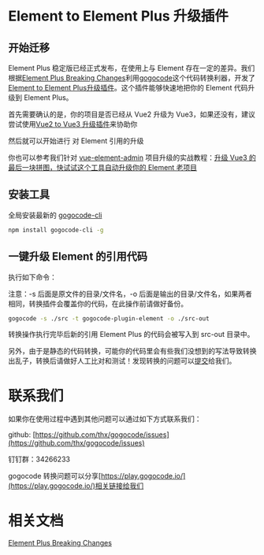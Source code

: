 # Element to Element Plus 升级插件

## 开始迁移

Element Plus 稳定版已经正式发布，在使用上与 Element 存在一定的差异。我们根据[Element Plus Breaking Changes](https://github.com/element-plus/element-plus/discussions/5658)利用[gogocode](https://gogocode.io/)这个代码转换利器，开发了[Element to Element Plus升级插件](https://github.com/thx/gogocode/tree/main/packages/gogocode-plugin-element)。这个插件能够快速地把你的 Element 代码升级到 Element Plus。

首先需要确认的是，你的项目是否已经从 Vue2 升级为 Vue3，如果还没有，建议尝试使用[Vue2 to Vue3 升级插件](https://github.com/thx/gogocode/tree/main/packages/gogocode-plugin-vue)来协助你

然后就可以开始进行 对 Element 引用的升级

你也可以参考我们针对 [vue-element-admin](https://github.com/PanJiaChen/vue-element-admin) 项目升级的实战教程：[升级 Vue3 的最后一块拼图，快试试这个工具自动升级你的 Element 老项目](https://juejin.cn/post/7068556246781001765)


## 安装工具

全局安装最新的 [gogocode-cli](https://www.npmjs.com/package/)

```bash
npm install gogocode-cli -g
``` 

## 一键升级 Element 的引用代码

执行如下命令：​

注意：-s 后面是原文件的目录/文件名，-o 后面是输出的目录/文件名，如果两者相同，转换插件会覆盖你的代码，在此操作前请做好备份。

```bash
gogocode -s ./src -t gogocode-plugin-element -o ./src-out
```

转换操作执行完毕后新的引用 Element Plus 的代码会被写入到 src-out 目录中。

另外，由于是静态的代码转换，可能你的代码里会有些我们没想到的写法导致转换出乱子，转换后请做好人工比对和测试！发现转换的问题可以[提交](https://github.com/thx/gogocode/issues)给我们。

# 联系我们
如果你在使用过程中遇到其他问题可以通过如下方式联系我们：

github: [https://github.com/thx/gogocode/issues](https://github.com/thx/gogocode/issues)

钉钉群：34266233

gogocode 转换问题可以分享[https://play.gogocode.io/](https://play.gogocode.io/)相关链接给我们

# 相关文档
[Element Plus Breaking Changes](https://github.com/element-plus/element-plus/discussions/5658)
